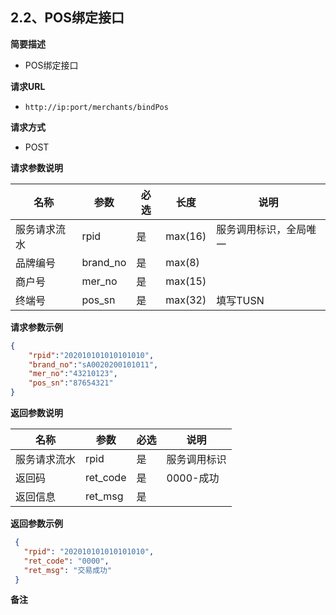 ## 2.2、POS绑定接口

**简要描述** 

- POS绑定接口

**请求URL**

- `http://ip:port/merchants/bindPos`

**请求方式**

- POST 

**请求参数说明** 

| **名称**     | **参数** | **必选** | **长度** | **说明**               |
| ------------ | -------- | -------- | -------- | ---------------------- |
| 服务请求流水 | rpid     | 是       | max(16)  | 服务调用标识，全局唯一 |
| 品牌编号     | brand_no | 是       | max(8)   |                        |
| 商户号       | mer_no   | 是       | max(15)  |                        |
| 终端号       | pos_sn   | 是       | max(32)  | 填写TUSN               |

 **请求参数示例**

```json
{
    "rpid":"202010101010101010",
  	"brand_no":"sA0020200101011",
    "mer_no":"43210123",
  	"pos_sn":"87654321"
}
```

**返回参数说明** 

| **名称**     | **参数** | **必选** | **说明**     |
| ------------ | -------- | -------- | ------------ |
| 服务请求流水 | rpid     | 是       | 服务调用标识 |
| 返回码       | ret_code | 是       | 0000-成功    |
| 返回信息     | ret_msg  | 是       |              |

**返回参数示例**

```json
 {    
   "rpid": "202010101010101010",
   "ret_code": "0000",
   "ret_msg": "交易成功"
 }
```

**备注** 

